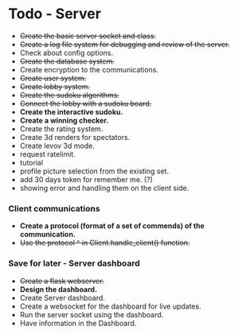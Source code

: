 # Todo - Server
- ~~Create the basic server socket and class.~~
- ~~Create a log file system for debugging and review of the server.~~
- Check about config options.
- ~~Create the database system.~~
- Create encryption to the communications.
- ~~Create user system.~~
- ~~Create lobby system.~~
- ~~Create the sudoku algorithms.~~
- ~~Connect the lobby with a sudoku board.~~
- **Create the interactive sudoku.**
- **Create a winning checker.**
- Create the rating system.
- Create 3d renders for spectators.
- Create levov 3d mode.
- request ratelimit.
- tutorial
- profile picture selection from the existing set.
- add 30 days token for remember me. (?)
- showing error and handling them on the client side.

### Client communications
- **Create a protocol (format of a set of commends) of the communication.**
- ~~Use the protocol ^ in Client.handle_client() function.~~

### Save for later - Server dashboard
- ~~Create a flask webserver.~~
- **Design the dashboard.**
- Create Server dashboard.
- Create a websocket for the dashboard for live updates.
- Run the server socket using the dashboard.
- Have information in the Dashboard.